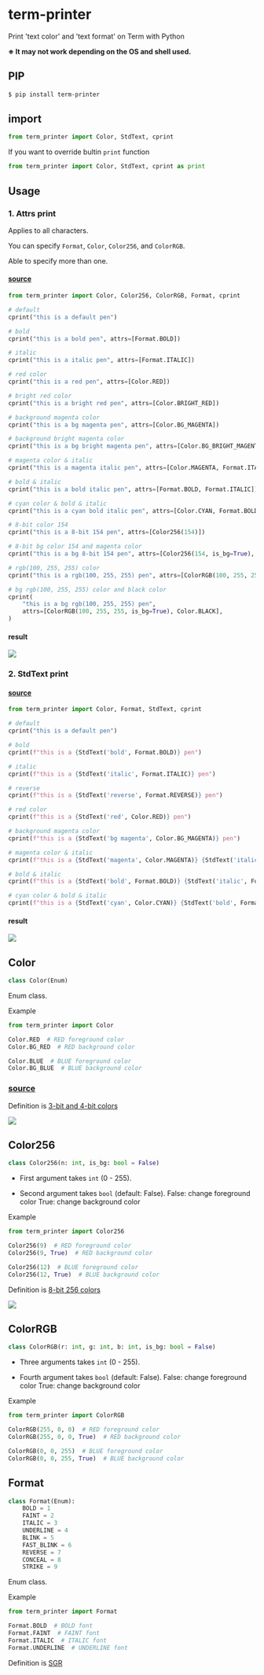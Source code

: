 # term-printer
Print 'text color' and 'text format' on Term with Python

**※ It may not work depending on the OS and shell used.**

## PIP

```bash
$ pip install term-printer
```

## import

```python
from term_printer import Color, StdText, cprint
```

If you want to override bultin `print` function


```python
from term_printer import Color, StdText, cprint as print
```


## Usage

### 1. Attrs print

Applies to all characters.

You can specify `Format`, `Color`, `Color256`, and `ColorRGB`.

Able to specify more than one.

#### **[source](https://github.com/nanato12/term-printer/blob/main/examples/attrs_print.py)**

```python
from term_printer import Color, Color256, ColorRGB, Format, cprint

# default
cprint("this is a default pen")

# bold
cprint("this is a bold pen", attrs=[Format.BOLD])

# italic
cprint("this is a italic pen", attrs=[Format.ITALIC])

# red color
cprint("this is a red pen", attrs=[Color.RED])

# bright red color
cprint("this is a bright red pen", attrs=[Color.BRIGHT_RED])

# background magenta color
cprint("this is a bg magenta pen", attrs=[Color.BG_MAGENTA])

# background bright magenta color
cprint("this is a bg bright magenta pen", attrs=[Color.BG_BRIGHT_MAGENTA])

# magenta color & italic
cprint("this is a magenta italic pen", attrs=[Color.MAGENTA, Format.ITALIC])

# bold & italic
cprint("this is a bold italic pen", attrs=[Format.BOLD, Format.ITALIC])

# cyan color & bold & italic
cprint("this is a cyan bold italic pen", attrs=[Color.CYAN, Format.BOLD, Format.ITALIC])

# 8-bit color 154
cprint("this is a 8-bit 154 pen", attrs=[Color256(154)])

# 8-bit bg color 154 and magenta color
cprint("this is a bg 8-bit 154 pen", attrs=[Color256(154, is_bg=True), Color.MAGENTA])

# rgb(100, 255, 255) color
cprint("this is a rgb(100, 255, 255) pen", attrs=[ColorRGB(100, 255, 255)])

# bg rgb(100, 255, 255) color and black color
cprint(
    "this is a bg rgb(100, 255, 255) pen",
    attrs=[ColorRGB(100, 255, 255, is_bg=True), Color.BLACK],
)
```

#### result

<img src="https://raw.githubusercontent.com/nanato12/term-printer/main/docs/images/examples_attrs_print_result.png">

### 2. StdText print

#### **[source](https://github.com/nanato12/term-printer/blob/main/examples/std_text_print.py)**

```python
from term_printer import Color, Format, StdText, cprint

# default
cprint("this is a default pen")

# bold
cprint(f"this is a {StdText('bold', Format.BOLD)} pen")

# italic
cprint(f"this is a {StdText('italic', Format.ITALIC)} pen")

# reverse
cprint(f"this is a {StdText('reverse', Format.REVERSE)} pen")

# red color
cprint(f"this is a {StdText('red', Color.RED)} pen")

# background magenta color
cprint(f"this is a {StdText('bg magenta', Color.BG_MAGENTA)} pen")

# magenta color & italic
cprint(f"this is a {StdText('magenta', Color.MAGENTA)} {StdText('italic', Format.ITALIC)} pen")

# bold & italic
cprint(f"this is a {StdText('bold', Format.BOLD)} {StdText('italic', Format.ITALIC)} pen")

# cyan color & bold & italic
cprint(f"this is a {StdText('cyan', Color.CYAN)} {StdText('bold', Format.BOLD)} {StdText('italic', Format.ITALIC)} pen")
```

#### result

<img src="https://raw.githubusercontent.com/nanato12/term-printer/main/docs/images/examples_std_text_print_result.png">


## Color

```python
class Color(Enum)
```

Enum class.

Example
```python
from term_printer import Color

Color.RED  # RED foreground color
Color.BG_RED  # RED background color

Color.BLUE  # BLUE foreground color
Color.BG_BLUE  # BLUE background color
```

### **[source](https://github.com/nanato12/term-printer/blob/main/examples/std_text_print.py#L20-L52)**

Definition is [3-bit and 4-bit colors](https://en.wikipedia.org/wiki/ANSI_escape_code#8-bit)

<img src="https://raw.githubusercontent.com/nanato12/term-printer/main/docs/images/color.png">


## Color256

```python
class Color256(n: int, is_bg: bool = False)
```

- First argument takes `int` (0 - 255).

- Second argument takes `bool` (default: False).
False: change foreground color
True: change background color

Example
```python
from term_printer import Color256

Color256(9)  # RED foreground color
Color256(9, True)  # RED background color

Color256(12)  # BLUE foreground color
Color256(12, True)  # BLUE background color
```

Definition is [8-bit 256 colors](https://en.wikipedia.org/wiki/ANSI_escape_code#8-bit)

<img src="https://raw.githubusercontent.com/nanato12/term-printer/main/docs/images/color256.png">

## ColorRGB

```python
class ColorRGB(r: int, g: int, b: int, is_bg: bool = False)
```

- Three arguments takes `int` (0 - 255).

- Fourth argument takes `bool` (default: False).
False: change foreground color
True: change background color

Example
```python
from term_printer import ColorRGB

ColorRGB(255, 0, 0)  # RED foreground color
ColorRGB(255, 0, 0, True)  # RED background color

ColorRGB(0, 0, 255)  # BLUE foreground color
ColorRGB(0, 0, 255, True)  # BLUE background color
```

## Format

```python
class Format(Enum):
    BOLD = 1
    FAINT = 2
    ITALIC = 3
    UNDERLINE = 4
    BLINK = 5
    FAST_BLINK = 6
    REVERSE = 7
    CONCEAL = 8
    STRIKE = 9
```

Enum class.

Example
```python
from term_printer import Format

Format.BOLD  # BOLD font
Format.FAINT  # FAINT font
Format.ITALIC  # ITALIC font
Format.UNDERLINE  # UNDERLINE font
```

Definition is [SGR](https://en.wikipedia.org/wiki/ANSI_escape_code#SGR_(Select_Graphic_Rendition)_parameters)
